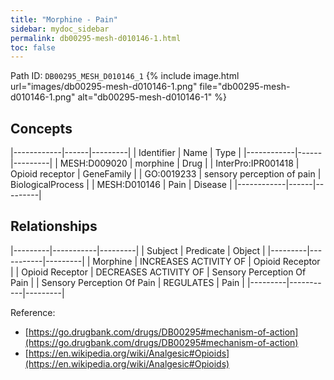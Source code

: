 ```yaml
---
title: "Morphine - Pain"
sidebar: mydoc_sidebar
permalink: db00295-mesh-d010146-1.html
toc: false 
---
```



Path ID: `DB00295_MESH_D010146_1`
{% include image.html url="images/db00295-mesh-d010146-1.png" file="db00295-mesh-d010146-1.png" alt="db00295-mesh-d010146-1" %}

## Concepts

|------------|------|---------|
| Identifier | Name | Type    |
|------------|------|---------|
| MESH:D009020 | morphine | Drug |
| InterPro:IPR001418 | Opioid receptor | GeneFamily |
| GO:0019233 | sensory perception of pain | BiologicalProcess |
| MESH:D010146 | Pain | Disease |
|------------|------|---------|

## Relationships

|---------|-----------|---------|
| Subject | Predicate | Object  |
|---------|-----------|---------|
| Morphine | INCREASES ACTIVITY OF | Opioid Receptor |
| Opioid Receptor | DECREASES ACTIVITY OF | Sensory Perception Of Pain |
| Sensory Perception Of Pain | REGULATES | Pain |
|---------|-----------|---------|

Reference: 
  - [https://go.drugbank.com/drugs/DB00295#mechanism-of-action](https://go.drugbank.com/drugs/DB00295#mechanism-of-action)
  - [https://en.wikipedia.org/wiki/Analgesic#Opioids](https://en.wikipedia.org/wiki/Analgesic#Opioids)
